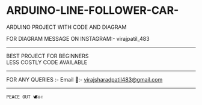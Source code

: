 # ARDUINO-LINE-FOLLOWER-CAR-
ARDUINO  PROJECT  WITH  CODE AND DIAGRAM  


FOR DIAGRAM
   MESSAGE ON INSTAGRAM:- virajpatil_483
   
   ____________________________________________________________________________________________________________
   
   BEST PROJECT FOR BEGINNERS  
   LESS COSTLY 
   CODE AVAILABLE 
   
  ************************************************************************************************************* 
   
   FOR ANY QUERIES 
     :- Email 📧:- virajsharadpatil483@gmail.com 
     
  -------------------------------------------------------------------------------------------------------------    
    PEACE OUT 🕊☮✌
